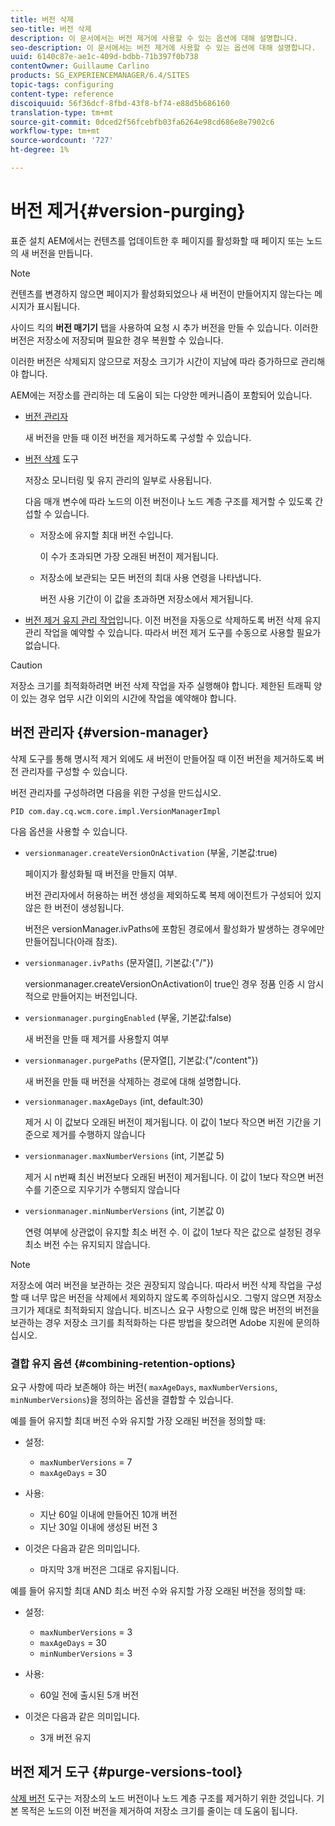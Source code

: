 ```yaml
---
title: 버전 삭제
seo-title: 버전 삭제
description: 이 문서에서는 버전 제거에 사용할 수 있는 옵션에 대해 설명합니다.
seo-description: 이 문서에서는 버전 제거에 사용할 수 있는 옵션에 대해 설명합니다.
uuid: 6140c87e-ae1c-409d-bdbb-71b397f0b738
contentOwner: Guillaume Carlino
products: SG_EXPERIENCEMANAGER/6.4/SITES
topic-tags: configuring
content-type: reference
discoiquuid: 56f36dcf-8fbd-43f8-bf74-e88d5b686160
translation-type: tm+mt
source-git-commit: 0dced2f56fcebfb03fa6264e98cd686e8e7902c6
workflow-type: tm+mt
source-wordcount: '727'
ht-degree: 1%

---
```



# 버전 제거{#version-purging}

표준 설치 AEM에서는 컨텐츠를 업데이트한 후 페이지를 활성화할 때 페이지 또는 노드의 새 버전을 만듭니다.

>[!NOTE]
>
>컨텐츠를 변경하지 않으면 페이지가 활성화되었으나 새 버전이 만들어지지 않는다는 메시지가 표시됩니다.

사이드 킥의 **버전 매기기** 탭을 사용하여 요청 시 추가 버전을 만들 수 있습니다. 이러한 버전은 저장소에 저장되며 필요한 경우 복원할 수 있습니다.

이러한 버전은 삭제되지 않으므로 저장소 크기가 시간이 지남에 따라 증가하므로 관리해야 합니다.

AEM에는 저장소를 관리하는 데 도움이 되는 다양한 메커니즘이 포함되어 있습니다.

* [버전 관리자](#version-manager)

   새 버전을 만들 때 이전 버전을 제거하도록 구성할 수 있습니다.

* [버전 삭제](/help/sites-deploying/monitoring-and-maintaining.md#version-purging) 도구

   저장소 모니터링 및 유지 관리의 일부로 사용됩니다.

   다음 매개 변수에 따라 노드의 이전 버전이나 노드 계층 구조를 제거할 수 있도록 간섭할 수 있습니다.

   * 저장소에 유지할 최대 버전 수입니다.

      이 수가 초과되면 가장 오래된 버전이 제거됩니다.

   * 저장소에 보관되는 모든 버전의 최대 사용 연령을 나타냅니다.

      버전 사용 기간이 이 값을 초과하면 저장소에서 제거됩니다.

* [버전 제거 유지 관리 작업](/help/sites-administering/operations-dashboard.md#automated-maintenance-tasks)입니다. 이전 버전을 자동으로 삭제하도록 버전 삭제 유지 관리 작업을 예약할 수 있습니다. 따라서 버전 제거 도구를 수동으로 사용할 필요가 없습니다.

>[!CAUTION]
>
>저장소 크기를 최적화하려면 버전 삭제 작업을 자주 실행해야 합니다. 제한된 트래픽 양이 있는 경우 업무 시간 이외의 시간에 작업을 예약해야 합니다.

## 버전 관리자 {#version-manager}

삭제 도구를 통해 명시적 제거 외에도 새 버전이 만들어질 때 이전 버전을 제거하도록 버전 관리자를 구성할 수 있습니다.

버전 관리자를 구성하려면 다음을 위한 구성을 만드십시오.

`PID com.day.cq.wcm.core.impl.VersionManagerImpl`

다음 옵션을 사용할 수 있습니다.

* `versionmanager.createVersionOnActivation` (부울, 기본값:true)

   페이지가 활성화될 때 버전을 만들지 여부.

   버전 관리자에서 허용하는 버전 생성을 제외하도록 복제 에이전트가 구성되어 있지 않은 한 버전이 생성됩니다.

   버전은 versionManager.ivPaths에 포함된 경로에서 활성화가 발생하는 경우에만 만들어집니다(아래 참조).

* `versionmanager.ivPaths` (문자열[], 기본값:{&quot;/&quot;})

   versionmanager.createVersionOnActivation이 true인 경우 정품 인증 시 암시적으로 만들어지는 버전입니다.

* `versionmanager.purgingEnabled` (부울, 기본값:false)

   새 버전을 만들 때 제거를 사용할지 여부

* `versionmanager.purgePaths` (문자열[], 기본값:{&quot;/content&quot;})

   새 버전을 만들 때 버전을 삭제하는 경로에 대해 설명합니다.

* `versionmanager.maxAgeDays` (int, default:30)

   제거 시 이 값보다 오래된 버전이 제거됩니다. 이 값이 1보다 작으면 버전 기간을 기준으로 제거를 수행하지 않습니다

* `versionmanager.maxNumberVersions` (int, 기본값 5)

   제거 시 n번째 최신 버전보다 오래된 버전이 제거됩니다. 이 값이 1보다 작으면 버전 수를 기준으로 지우기가 수행되지 않습니다

* `versionmanager.minNumberVersions` (int, 기본값 0)

   연령 여부에 상관없이 유지할 최소 버전 수. 이 값이 1보다 작은 값으로 설정된 경우 최소 버전 수는 유지되지 않습니다.

>[!NOTE]
>
>저장소에 여러 버전을 보관하는 것은 권장되지 않습니다. 따라서 버전 삭제 작업을 구성할 때 너무 많은 버전을 삭제에서 제외하지 않도록 주의하십시오. 그렇지 않으면 저장소 크기가 제대로 최적화되지 않습니다. 비즈니스 요구 사항으로 인해 많은 버전의 버전을 보관하는 경우 저장소 크기를 최적화하는 다른 방법을 찾으려면 Adobe 지원에 문의하십시오.

### 결합 유지 옵션 {#combining-retention-options}

요구 사항에 따라 보존해야 하는 버전( `maxAgeDays`, `maxNumberVersions`, `minNumberVersions`)을 정의하는 옵션을 결합할 수 있습니다.

예를 들어 유지할 최대 버전 수와 유지할 가장 오래된 버전을 정의할 때:

* 설정:

   * `maxNumberVersions` = 7
   * `maxAgeDays` = 30

* 사용:

   * 지난 60일 이내에 만들어진 10개 버전
   * 지난 30일 이내에 생성된 버전 3

* 이것은 다음과 같은 의미입니다.

   * 마지막 3개 버전은 그대로 유지됩니다.

예를 들어 유지할 최대 AND 최소 버전 수와 유지할 가장 오래된 버전을 정의할 때:

* 설정:

   * `maxNumberVersions` = 3
   * `maxAgeDays` = 30
   * `minNumberVersions` = 3

* 사용:

   * 60일 전에 출시된 5개 버전

* 이것은 다음과 같은 의미입니다.

   * 3개 버전 유지

## 버전 제거 도구 {#purge-versions-tool}

[삭제 버전](/help/sites-deploying/monitoring-and-maintaining.md#purgeversionstool) 도구는 저장소의 노드 버전이나 노드 계층 구조를 제거하기 위한 것입니다. 기본 목적은 노드의 이전 버전을 제거하여 저장소 크기를 줄이는 데 도움이 됩니다.
